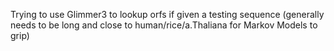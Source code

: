 Trying to use Glimmer3 to lookup orfs if given a testing sequence (generally needs to be long and close to human/rice/a.Thaliana for Markov Models to grip)
